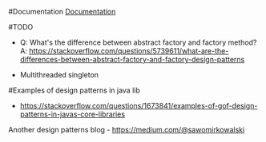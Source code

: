 
#Documentation
[Documentation](https://refactoring.guru/design-patterns)

#TODO
- Q: What's the difference between abstract factory and factory method?
A: https://stackoverflow.com/questions/5739611/what-are-the-differences-between-abstract-factory-and-factory-design-patterns

- Multithreaded singleton

#Examples of design patterns in java lib

- https://stackoverflow.com/questions/1673841/examples-of-gof-design-patterns-in-javas-core-libraries

Another design patterns blog - https://medium.com/@sawomirkowalski